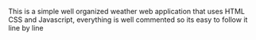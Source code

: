 This is a simple well organized weather web application that uses HTML CSS and Javascript, everything is well commented so its easy to follow it line by line

